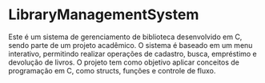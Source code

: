 # LibraryManagementSystem
Este é um sistema de gerenciamento de biblioteca desenvolvido em C, sendo parte de um projeto acadêmico. O sistema é baseado em um menu interativo, permitindo realizar operações de cadastro, busca, empréstimo e devolução de livros. O projeto tem como objetivo aplicar conceitos de programação em C, como structs, funções e controle de fluxo.
